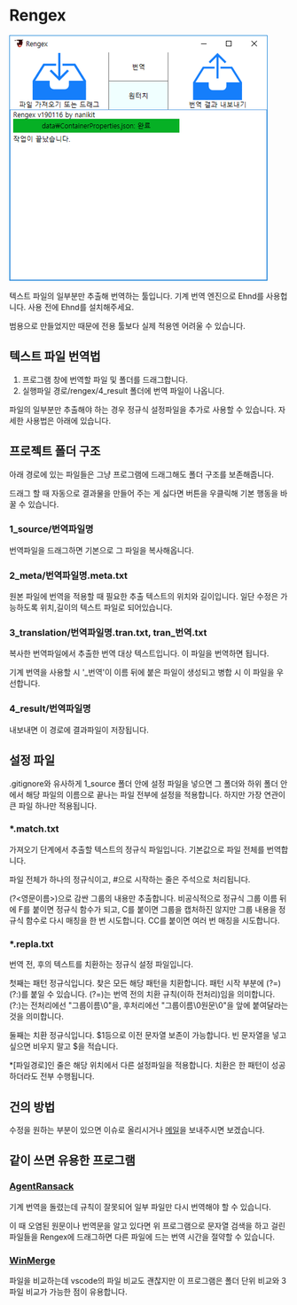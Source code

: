 ﻿# Rengex

![](doc/mainwindow.png)

텍스트 파일의 일부분만 추출해 번역하는 툴입니다. 기계 번역 엔진으로 Ehnd를 사용헙니다. 사용 전에 Ehnd를 설치해주세요.

범용으로 만들었지만 때문에 전용 툴보다 실제 적용엔 어려울 수 있습니다.

## 텍스트 파일 번역법

1. 프로그램 창에 번역할 파일 및 폴더를 드래그합니다.
2. 실행파일 경로/rengex/4_result 폴더에 번역 파일이 나옵니다.

파일의 일부분만 추출해야 하는 경우 정규식 설정파일을 추가로 사용할 수 있습니다. 자세한 사용법은 아래에 있습니다.

## 프로젝트 폴더 구조

아래 경로에 있는 파일들은 그냥 프로그램에 드래그해도 폴더 구조를 보존해줍니다.

드래그 할 때 자동으로 결과물을 만들어 주는 게 싫다면 버튼을 우클릭해 기본 행동을 바꿀 수 있습니다.

### 1_source/번역파일명
번역파일을 드래그하면 기본으로 그 파일을 복사해옵니다.

### 2_meta/번역파일명.meta.txt
원본 파일에 번역을 적용할 때 필요한 추출 텍스트의 위치와 길이입니다.
일단 수정은 가능하도록 위치,길이의 텍스트 파일로 되어있습니다.

### 3_translation/번역파일명.tran.txt, tran_번역.txt
복사한 번역파일에서 추출한 번역 대상 텍스트입니다. 이 파일을 번역하면 됩니다.

기계 번역을 사용할 시 '_번역'이 이름 뒤에 붙은 파일이 생성되고
병합 시 이 파일을 우선합니다.

### 4_result/번역파일명
내보내면 이 경로에 결과파일이 저장됩니다.

## 설정 파일

.gitignore와 유사하게 1_source 폴더 안에 설정 파일을 넣으면 그 폴더와 하위 폴더 안에서
해당 파일의 이름으로 끝나는 파일 전부에 설정을 적용합니다.
하지만 가장 연관이 큰 파일 하나만 적용됩니다.

### *.match.txt

가져오기 단계에서 추출할 텍스트의 정규식 파일입니다.
기본값으로 파일 전체를 번역합니다.

파일 전체가 하나의 정규식이고, #으로 시작하는 줄은 주석으로 처리됩니다.

(?<영문이름>)으로 감싼 그룹의 내용만 추출합니다.
비공식적으로 정규식 그룹 이름 뒤에 F를 붙이면 정규식 함수가 되고, C를 붙이면 그룹을 캡처하진 않지만 그룹 내용을 정규식 함수로 다시 매칭을 한 번 시도합니다. CC를 붙이면 여러 번 매칭을 시도합니다.

### *.repla.txt

번역 전, 후의 텍스트를 치환하는 정규식 설정 파일입니다.

첫째는 패턴 정규식입니다. 찾은 모든 해당 패턴을 치환합니다.
패턴 시작 부분에 (?=)(?:)를 붙일 수 있습니다.
(?=)는 번역 전의 치환 규칙(이하 전처리)임을 의미합니다.
(?:)는 전처리에선 "그룹이름\0"을, 후처리에선 "그룹이름\0원문\0"을 앞에 붙여달라는 것을 의미합니다.

둘째는 치환 정규식입니다. $1등으로 이전 문자열 보존이 가능합니다.
빈 문자열을 넣고 싶으면 비우지 말고 $을 적습니다.

*[파일경로]인 줄은 해당 위치에서 다른 설정파일을 적용합니다.
치환은 한 패턴이 성공하더라도 전부 수행됩니다.

## 건의 방법

수정을 원하는 부분이 있으면 이슈로 올리시거나 [메일](mailto:kitnani@yandex.com)을 보내주시면 보겠습니다.

## 같이 쓰면 유용한 프로그램

### [AgentRansack](https://www.mythicsoft.com/agentransack/)

기계 번역을 돌렸는데 규칙이 잘못되어 일부 파일만 다시 번역해야 할 수 있습니다.

이 때 오염된 원문이나 번역문을 알고 있다면 위 프로그램으로 문자열 검색을 하고 걸린 파일들을 Rengex에 드래그하면 다른 파일에 드는 번역 시간을 절약할 수 있습니다.

### [WinMerge](http://winmerge.org/)

파일을 비교하는데 vscode의 파일 비교도 괜찮지만 이 프로그램은 폴더 단위 비교와 3파일 비교가 가능한 점이 유용합니다.
